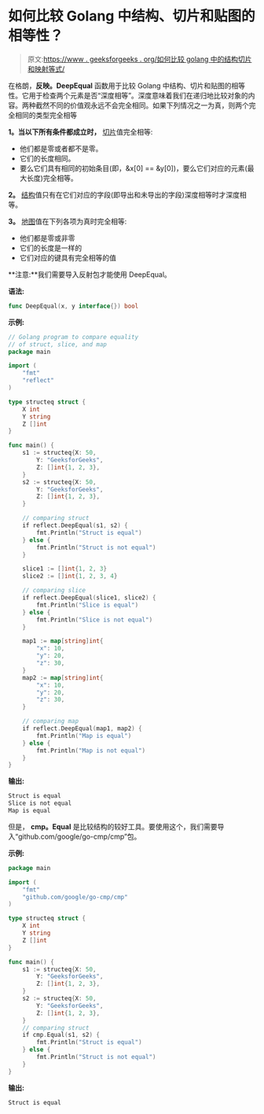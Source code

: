 # 如何比较 Golang 中结构、切片和贴图的相等性？

> 原文:[https://www . geeksforgeeks . org/如何比较 golang 中的结构切片和映射等式/](https://www.geeksforgeeks.org/how-to-compare-equality-of-struct-slice-and-map-in-golang/)

在格朗，**反映。DeepEqual** 函数用于比较 Golang 中结构、切片和贴图的相等性。它用于检查两个元素是否“深度相等”。深度意味着我们在递归地比较对象的内容。两种截然不同的价值观永远不会完全相同。如果下列情况之一为真，则两个完全相同的类型完全相等

**1。当以下所有条件都成立时，** [切片](https://www.geeksforgeeks.org/slices-in-golang/)值完全相等:

*   他们都是零或者都不是零。
*   它们的长度相同。
*   要么它们具有相同的初始条目(即，&x[0] == &y[0])，要么它们对应的元素(最大长度)完全相等。

**2。** [结构](https://www.geeksforgeeks.org/structures-in-golang/)值只有在它们对应的字段(即导出和未导出的字段)深度相等时才深度相等。

**3。** [地图](https://www.geeksforgeeks.org/golang-maps/)值在下列各项为真时完全相等:

*   他们都是零或非零
*   它们的长度是一样的
*   它们对应的键具有完全相等的值

**注意:**我们需要导入反射包才能使用 DeepEqual。

**语法:**

```go
func DeepEqual(x, y interface{}) bool
```

**示例:**

```go
// Golang program to compare equality
// of struct, slice, and map
package main

import (
    "fmt"
    "reflect"
)

type structeq struct {
    X int
    Y string
    Z []int
}

func main() {
    s1 := structeq{X: 50,
        Y: "GeeksforGeeks",
        Z: []int{1, 2, 3},
    }
    s2 := structeq{X: 50,
        Y: "GeeksforGeeks",
        Z: []int{1, 2, 3},
    }

    // comparing struct
    if reflect.DeepEqual(s1, s2) {
        fmt.Println("Struct is equal")
    } else {
        fmt.Println("Struct is not equal")
    }

    slice1 := []int{1, 2, 3}
    slice2 := []int{1, 2, 3, 4}

    // comparing slice
    if reflect.DeepEqual(slice1, slice2) {
        fmt.Println("Slice is equal")
    } else {
        fmt.Println("Slice is not equal")
    }

    map1 := map[string]int{
        "x": 10,
        "y": 20,
        "z": 30,
    }
    map2 := map[string]int{
        "x": 10,
        "y": 20,
        "z": 30,
    }

    // comparing map
    if reflect.DeepEqual(map1, map2) {
        fmt.Println("Map is equal")
    } else {
        fmt.Println("Map is not equal")
    }
}
```

**输出:**

```go
Struct is equal
Slice is not equal
Map is equal

```

但是， **cmp。Equal** 是比较结构的较好工具。要使用这个，我们需要导入“github.com/google/go-cmp/cmp”包。

**示例:**

```go
package main

import (
    "fmt"
    "github.com/google/go-cmp/cmp"
)

type structeq struct {
    X int
    Y string
    Z []int
}

func main() {
    s1 := structeq{X: 50,
        Y: "GeeksforGeeks",
        Z: []int{1, 2, 3},
    }
    s2 := structeq{X: 50,
        Y: "GeeksforGeeks",
        Z: []int{1, 2, 3},
    }
    // comparing struct
    if cmp.Equal(s1, s2) {
        fmt.Println("Struct is equal")
    } else {
        fmt.Println("Struct is not equal")
    }
}
```

**输出:**

```go
Struct is equal

```